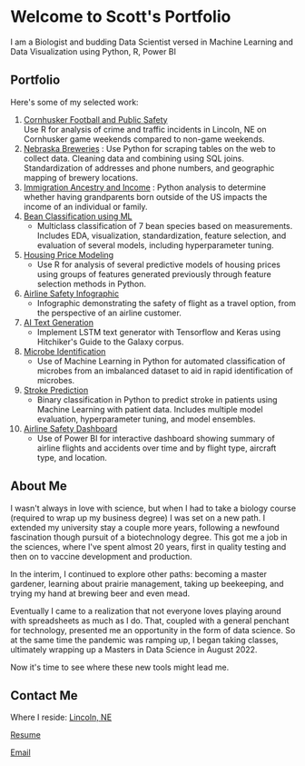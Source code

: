 # Welcome to **Scott's** Portfolio

I am a Biologist and budding Data Scientist versed in Machine Learning and Data Visualization using Python, R, Power BI

## Portfolio

Here's some of my selected work:
1. [Cornhusker Football and Public Safety](https://github.com/ScottBreitbach/ScottBreitbach.github.io/tree/main/Portfolio-Projects/Football-Safety)  
    Use R for analysis of crime and traffic incidents in Lincoln, NE on Cornhusker game weekends compared to non-game weekends.
1. [Nebraska Breweries](https://github.com/ScottBreitbach/ScottBreitbach.github.io/tree/main/Portfolio-Projects/NE-Breweries)
: Use Python for scraping tables on the web to collect data. Cleaning data and combining using SQL joins. Standardization of addresses and phone numbers, and geographic mapping of brewery locations.
1. [Immigration Ancestry and Income](https://github.com/ScottBreitbach/ScottBreitbach.github.io/tree/main/Portfolio-Projects/Income-Ancestry)
:  Python analysis to determine whether having grandparents born outside of the US impacts the income of an individual or family.
1. [Bean Classification using ML](https://github.com/ScottBreitbach/ScottBreitbach.github.io/tree/main/Portfolio-Projects/Beans-Classification)
    * Multiclass classification of 7 bean species based on measurements. Includes EDA, visualization, standardization, feature selection, and evaluation of several models, including hyperparameter tuning.
1. [Housing Price Modeling](https://github.com/ScottBreitbach/ScottBreitbach.github.io/tree/main/Portfolio-Projects/Housing-Prices)
    * Use R for analysis of several predictive models of housing prices using groups of features generated previously through feature selection methods in Python.
1. [Airline Safety Infographic](https://github.com/ScottBreitbach/ScottBreitbach.github.io/tree/main/Portfolio-Projects/Airline-Infographic)
    * Infographic demonstrating the safety of flight as a travel option, from the perspective of an airline customer.
1. [AI Text Generation](https://github.com/ScottBreitbach/ScottBreitbach.github.io/tree/main/Portfolio-Projects/Text-Generation)
    * Implement LSTM text generator with Tensorflow and Keras using Hitchiker's Guide to the Galaxy corpus.
1. [Microbe Identification](https://github.com/ScottBreitbach/ScottBreitbach.github.io/tree/main/Portfolio-Projects/Microbe-Identification)
    * Use of Machine Learning in Python for automated classification of microbes from an imbalanced dataset to aid in rapid identification of microbes.
1. [Stroke Prediction](https://github.com/ScottBreitbach/ScottBreitbach.github.io/tree/main/Portfolio-Projects/Stroke-Prediction)
    * Binary classification in Python to predict stroke in patients using Machine Learning with patient data. Includes multiple model evaluation, hyperparameter tuning, and model ensembles.
1. [Airline Safety Dashboard](https://github.com/ScottBreitbach/ScottBreitbach.github.io/tree/main/Portfolio-Projects/Airline-Dashboard)
    * Use of Power BI for interactive dashboard showing summary of airline flights and accidents over time and by flight type, aircraft type, and location.


## About Me

I wasn't always in love with science, but when I had to take a biology course (required to wrap up my business degree) I was set on a new path. I extended my university stay a couple more years, following a newfound fascination though pursuit of a biotechnology degree. This got me a job in the sciences, where I've spent almost 20 years, first in quality testing and then on to vaccine development and production.

In the interim, I continued to explore other paths: becoming a master gardener, learning about prairie management, taking up beekeeping, and trying my hand at brewing beer and even mead.

Eventually I came to a realization that not everyone loves playing around with spreadsheets as much as I do. That, coupled with a general penchant for technology, presented me an opportunity in the form of data science. So at the same time the pandemic was ramping up, I began taking classes, ultimately wrapping up a Masters in Data Science in August 2022.

Now it's time to see where these new tools might lead me.

## Contact Me

Where I reside: [Lincoln, NE](https://goo.gl/maps/AmrskHZBU2FpQ6gb8)

<!-- [Resume](https://scottbreitbach.github.io/Resume/ScottBreitbach-Resume.html) -->
<a href="https://scottbreitbach.github.io/Resume/ScottBreitbach-Resume.html" target="_blank" rel="noopener noreferrer">Resume</a>

<a href="mailto: scott.breitbach@gmail.com" target="_blank" rel="noopener noreferrer">Email</a>